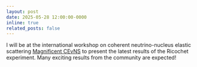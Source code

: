 ```yaml
---
layout: post
date: 2025-05-28 12:00:00-0000
inline: true
related_posts: false
---
```


I will be at the international workshop on coherent neutrino-nucleus elastic scattering [Magnificent CEvNS](https://indico.cern.ch/event/1458241/overview) to present the latest results of the Ricochet experiment. Many exciting results from the community are expected!